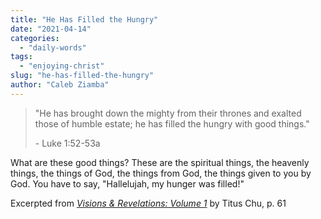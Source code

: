 ```yaml
---
title: "He Has Filled the Hungry"
date: "2021-04-14"
categories: 
  - "daily-words"
tags: 
  - "enjoying-christ"
slug: "he-has-filled-the-hungry"
author: "Caleb Ziamba"
---
```


> "He has brought down the mighty from their thrones and exalted those of humble estate; he has filled the hungry with good things."
> 
> \- Luke 1:52-53a

What are these good things? These are the spiritual things, the heavenly things, the things of God, the things from God, the things given to you by God. You have to say, "Hallelujah, my hunger was filled!"

Excerpted from _[Visions & Revelations: Volume 1](https://www.amazon.com/Visions-Revelations-TITUS-CHU/dp/B08YHYPJM4/)_ by Titus Chu, p. 61
